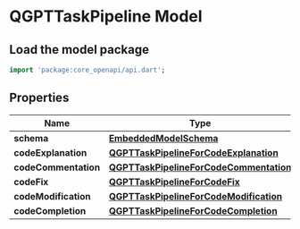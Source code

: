 # QGPTTaskPipeline Model

## Load the model package
```dart
import 'package:core_openapi/api.dart';
```

## Properties
Name | Type | Description | Notes
------------ | ------------- | ------------- | -------------
**schema** | [**EmbeddedModelSchema**](EmbeddedModelSchema) |  | [optional] 
**codeExplanation** | [**QGPTTaskPipelineForCodeExplanation**](QGPTTaskPipelineForCodeExplanation) |  | [optional] 
**codeCommentation** | [**QGPTTaskPipelineForCodeCommentation**](QGPTTaskPipelineForCodeCommentation) |  | [optional] 
**codeFix** | [**QGPTTaskPipelineForCodeFix**](QGPTTaskPipelineForCodeFix) |  | [optional] 
**codeModification** | [**QGPTTaskPipelineForCodeModification**](QGPTTaskPipelineForCodeModification) |  | [optional] 
**codeCompletion** | [**QGPTTaskPipelineForCodeCompletion**](QGPTTaskPipelineForCodeCompletion) |  | [optional] 




